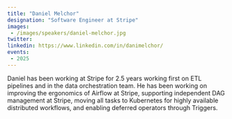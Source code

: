 ```yaml
---
title: "Daniel Melchor"
designation: "Software Engineer at Stripe"
images:
 - /images/speakers/daniel-melchor.jpg
twitter: 
linkedin: https://www.linkedin.com/in/danimelchor/
events:
 - 2025
---
```


Daniel has been working at Stripe for 2.5 years working first on ETL pipelines and in the data orchestration team. He has been working on improving the ergonomics of Airflow at Stripe, supporting independent DAG management at Stripe, moving all tasks to Kubernetes for highly available distributed workflows, and enabling deferred operators through Triggers.